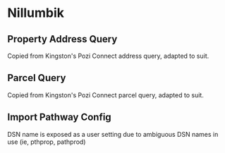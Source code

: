 # Nillumbik

## Property Address Query

Copied from Kingston's Pozi Connect address query, adapted to suit.

## Parcel Query

Copied from Kingston's Pozi Connect parcel query, adapted to suit.

## Import Pathway Config

DSN name is exposed as a user setting due to ambiguous DSN names in use (ie, pthprop, pathprod)
